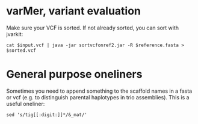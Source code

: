 # varMer, variant evaluation

Make sure your VCF is sorted. If not already sorted, you can sort with jvarkit:

```
cat $input.vcf | java -jar sortvcfonref2.jar -R $reference.fasta > $sorted.vcf
```

# General purpose oneliners
Sometimes you need to append something to the scaffold names in a fasta or vcf (e.g. to distinguish parental haplotypes in trio assemblies). This is a useful oneliner:
```
sed 's/tig[[:digit:]]*/&_mat/'
```